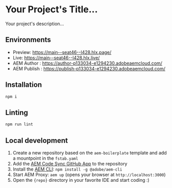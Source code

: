 # Your Project's Title...
Your project's description...

## Environments
- Preview: https://main--seat46--l428.hlx.page/
- Live: https://main--seat46--l428.hlx.live/
- AEM Author : https://author-p133034-e1294230.adobeaemcloud.com/
- AEM Publish : https://publish-p133034-e1294230.adobeaemcloud.com/

## Installation

```sh
npm i
```

## Linting

```sh
npm run lint
```

## Local development

1. Create a new repository based on the `aem-boilerplate` template and add a mountpoint in the `fstab.yaml`
1. Add the [AEM Code Sync GitHub App](https://github.com/apps/aem-code-sync) to the repository
1. Install the [AEM CLI](https://github.com/adobe/helix-cli): `npm install -g @adobe/aem-cli`
1. Start AEM Proxy: `aem up` (opens your browser at `http://localhost:3000`)
1. Open the `{repo}` directory in your favorite IDE and start coding :)
